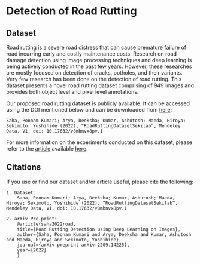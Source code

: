 # Detection of Road Rutting

## Dataset
Road rutting is a severe road distress that can cause premature failure of road incurring early and costly maintenance costs. Research on road damage detection using image processing techniques and deep learning is being actively conducted in the past few years. However, these researches are mostly focused on detection of cracks, potholes, and their variants. Very few research has been done on the detection of road rutting. This dataset presents a novel road rutting dataset comprising of 949 images and provides both object level and pixel level annotations. 

Our proposed road rutting dataset is publicly available. It can be accessed using the DOI mentioned below and can be downloaded from [here](https://doi.org/10.17632/v8mbnvx8pv.1):
```
Saha, Poonam Kumari; Arya, Deeksha; Kumar, Ashutosh; Maeda, Hiroya; Sekimoto, Yoshihide (2022), “RoadRuttingDatasetSekilab”, Mendeley Data, V1, doi: 10.17632/v8mbnvx8pv.1
```

For more information on the experiments conducted on this dataset, please refer to the [article](https://www.researchgate.net/publication/363920770_Road_Rutting_Detection_using_Deep_Learning_on_Images) available [here](https://www.researchgate.net/publication/363920770_Road_Rutting_Detection_using_Deep_Learning_on_Images).

## Citations
If you use or find our dataset and/or article useful, please cite the following:

```
1. Dataset: 
    Saha, Poonam Kumari; Arya, Deeksha; Kumar, Ashutosh; Maeda, Hiroya; Sekimoto, Yoshihide (2022), “RoadRuttingDatasetSekilab”, Mendeley Data, V1, doi: 10.17632/v8mbnvx8pv.1

2. arXiv Pre-print: 
    @article{saha2022road,
    title={Road Rutting Detection using Deep Learning on Images},
    author={Saha, Poonam Kumari and Arya, Deeksha and Kumar, Ashutosh and Maeda, Hiroya and Sekimoto, Yoshihide},
    journal={arXiv preprint arXiv:2209.14225},
    year={2022}
    }
```
